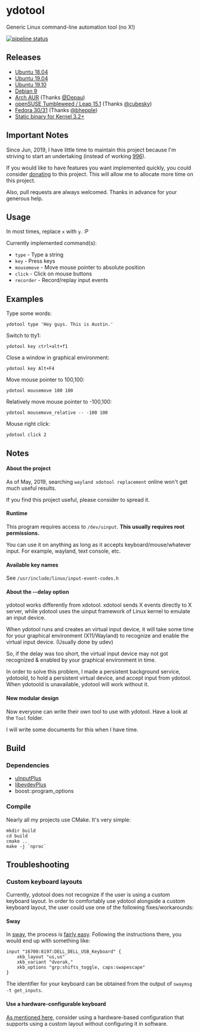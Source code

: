 # ydotool
Generic Linux command-line automation tool (no X!)

[![pipeline status](https://gitlab.com/ReimuNotMoe/ydotool/badges/master/pipeline.svg)](https://gitlab.com/ReimuNotMoe/ydotool/pipelines)

## Releases
- [Ubuntu 18.04](https://gitlab.com/ReimuNotMoe/ydotool/-/jobs/artifacts/master/browse/build?job=package:ubuntu:18.04)
- [Ubuntu 19.04](https://gitlab.com/ReimuNotMoe/ydotool/-/jobs/artifacts/master/browse/build?job=package:ubuntu:19.04)
- [Ubuntu 19.10](https://gitlab.com/ReimuNotMoe/ydotool/-/jobs/artifacts/master/browse/build?job=package:ubuntu:19.10)
- [Debian 9](https://gitlab.com/ReimuNotMoe/ydotool/-/jobs/artifacts/master/browse/build?job=package:debian:9)
- [Arch AUR](https://aur.archlinux.org/packages/ydotool-git/) (Thanks [@Depau](https://github.com/Depau))
- [openSUSE Tumbleweed / Leap 15.1](https://software.opensuse.org/package/ydotool) (Thanks [@cubesky](https://github.com/cubesky))
- [Fedora 30/31](https://copr.fedorainfracloud.org/coprs/wef/ydotool/) (Thanks [@bhepple](https://github.com/bhepple))
- [Static binary for Kernel 3.2+](https://gitlab.com/ReimuNotMoe/ydotool/-/jobs/artifacts/master/browse/build?job=package:static)

## Important Notes
Since Jun, 2019, I have little time to maintain this project because I'm striving to start an undertaking (instead of working [996](https://en.wikipedia.org/wiki/996_working_hour_system)). 

If you would like to have features you want implemented quickly, you could consider [donating](https://www.patreon.com/classicoldsong) to this project. This will allow me to allocate more time on this project.

Also, pull requests are always welcomed. Thanks in advance for your generous help.

## Usage
In most times, replace `x` with `y`. :P

Currently implemented command(s):
- `type` - Type a string
- `key` - Press keys
- `mousemove` - Move mouse pointer to absolute position
- `click` - Click on mouse buttons
- `recorder` - Record/replay input events


## Examples
Type some words:

    ydotool type 'Hey guys. This is Austin.'

Switch to tty1:

    ydotool key ctrl+alt+f1

Close a window in graphical environment:

    ydotool key Alt+F4

Move mouse pointer to 100,100:

    ydotool mousemove 100 100

Relatively move mouse pointer to -100,100:

    ydotool mousemove_relative -- -100 100

Mouse right click:

    ydotool click 2
    

## Notes
#### About the project
As of May, 2019, searching `wayland xdotool replacement` online won't get much useful results.

If you find this project useful, please consider to spread it.

#### Runtime
This program requires access to `/dev/uinput`. **This usually requires root permissions.**

You can use it on anything as long as it accepts keyboard/mouse/whatever input. For example, wayland, text console, etc.

#### Available key names
See `/usr/include/linux/input-event-codes.h`

#### About the --delay option
ydotool works differently from xdotool. xdotool sends X events directly to X server, while ydotool uses the uinput framework of Linux kernel to emulate an input device.

When ydotool runs and creates an virtual input device, it will take some time for your graphical environment (X11/Wayland) to recognize and enable the virtual input device. (Usually done by udev)

So, if the delay was too short, the virtual input device may not got recognized & enabled by your graphical environment in time.

In order to solve this problem, I made a persistent background service, ydotoold, to hold a persistent virtual device, and accept input from ydotool. When ydotoold is unavailable, ydotool will work without it.

#### New modular design
Now everyone can write their own tool to use with ydotool. Have a look at the `Tool` folder.

I will write some documents for this when I have time.

## Build
### Dependencies
- [uInputPlus](https://github.com/YukiWorkshop/libuInputPlus)
- [libevdevPlus](https://github.com/YukiWorkshop/libevdevPlus)
- boost::program_options

### Compile
Nearly all my projects use CMake. It's very simple:

    mkdir build
    cd build
    cmake ..
    make -j `nproc`

## Troubleshooting
### Custom keyboard layouts
Currently, ydotool does not recognize if the user is using a custom keyboard layout. In order to comfortably use ydotool alongside a custom keyboard layout, the user could use one of the following fixes/workarounds:

#### Sway
In [sway](https://github.com/swaywm/sway), the process is [fairly easy](https://github.com/swaywm/sway/wiki#keyboard-layout). Following the instructions there, you would end up with something like:
```
input "16700:8197:DELL_DELL_USB_Keyboard" {
	xkb_layout "us,us"
	xkb_variant "dvorak,"
	xkb_options "grp:shifts_toggle, caps:swapescape"
}
```
The identifier for your keyboard can be obtained from the output of `swaymsg -t get_inputs`.

#### Use a hardware-configurable keyboard
[As mentioned here](https://github.com/ReimuNotMoe/ydotool/issues/43#issuecomment-605921288), consider using a hardware-based configuration that supports using a custom layout without configuring it in software.
